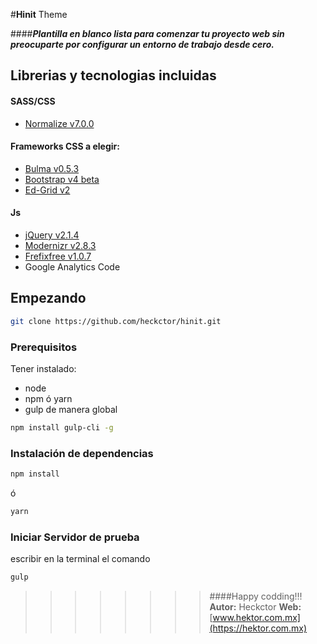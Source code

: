 #__Hinit__ Theme

####__*Plantilla en blanco lista para comenzar tu proyecto web sin preocuparte por configurar un entorno de trabajo desde cero.*__

## Librerias y tecnologias incluidas

#### SASS/CSS
* [Normalize v7.0.0](https://github.com/JohnAlbin/normalize-scss)

#### Frameworks CSS a elegir:
* [Bulma v0.5.3](http://bulma.io/) 
* [Bootstrap v4 beta](http://getbootstrap.com/)
* [Ed-Grid v2](https://ed.team/edgrid)

#### Js
* [jQuery v2.1.4](https://jquery.com/)
* [Modernizr v2.8.3](https://modernizr.com/) 
* [Frefixfree v1.0.7](https://leaverou.github.io/prefixfree/)
* Google Analytics Code


## Empezando

```bash
git clone https://github.com/heckctor/hinit.git
```

### Prerequisitos

Tener instalado:

* node
* npm ó yarn
* gulp de manera global 

```bash
npm install gulp-cli -g
```


### Instalación de dependencias

```bash
npm install
```

ó

```bash
yarn
```

### Iniciar Servidor de prueba
escribir en la terminal el comando

```bash
gulp
```
>>>>>>>> ####Happy codding!!!
__Autor:__ Heckctor
__Web:__ [www.hektor.com.mx](https://hektor.com.mx)

